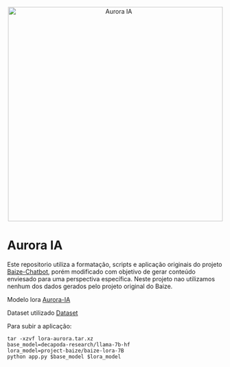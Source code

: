 <p align="center">
<img width="500px" alt="Aurora IA" src="https://i.redd.it/zkndu5kilmc31.png">
</p>

# Aurora IA 

Este repositorio utiliza a formatação, scripts e aplicação originais do projeto <a href="https://github.com/project-baize/baize-chatbot">Baize-Chatbot</a>, porém modificado com objetivo de gerar conteúdo enviesado para uma perspectiva específica. Neste projeto nao utilizamos nenhum dos dados gerados pelo projeto original do Baize.


Modelo lora  <a href="https://huggingface.co/chenuneris/lora-aurora">Aurora-IA</a>

Dataset utilizado <a href="https://huggingface.co/datasets/chenuneris/aurora-mix-data-baize-format/tree/main">Dataset</a>

Para subir a aplicação:

```
tar -xzvf lora-aurora.tar.xz
base_model=decapoda-research/llama-7b-hf
lora_model=project-baize/baize-lora-7B
python app.py $base_model $lora_model
```
